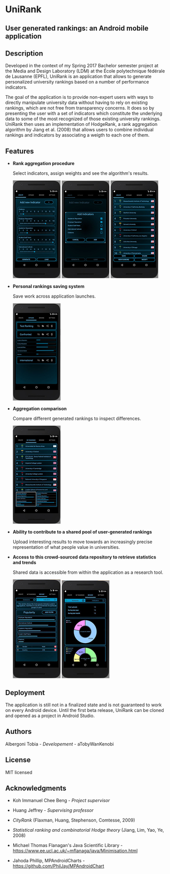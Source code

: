 # UniRank
## User generated rankings: an Android mobile application

## Description
Developed in the context of my Spring 2017 Bachelor semester project at the Media and Design Laboratory (LDM) at the École polytechnique fédérale de Lausanne (EPFL), UniRank is an application that allows to generate personalized university rankings based on a number of performance indicators.

The goal of the application is to provide non-expert users with ways to directly manipulate university data without having to rely on existing rankings, which are not free from transparency concerns. It does so by presenting the user with a set of indicators which constitute the underlying data to some of the most recognized of those existing university rankings. UniRank then uses an implementation of HodgeRank, a rank aggregation algorithm by Jiang et al. (2008) that allows users to combine individual rankings and indicators by associating a weigth to each one of them.

## Features

- **Rank aggregation procedure**

  Select indicators, assign weights and see the algorithm's results.
  
  ![Aggregation setup](/screenshots/Screen_CreationIndicators.JPG)
  ![Aggregation setup2](/screenshots/Screen_CreationDialog.JPG)
  ![Aggregation result](/screenshots/Screen_ConfrontResult.JPG)
  
- **Personal rankings saving system**

  Save work across application launches.
  
  ![Aggregation setup](/screenshots/Screen_SavePreview.JPG)
  
- **Aggregation comparison**

  Compare different generated rankings to inspect differences.
  
  ![Aggregation setup2](/screenshots/Screen_Comparison.JPG)
  
- **Ability to contribute to a shared pool of user-generated rankings**

  Upload interesting results to move towards an increasingly precise representation of what people value in universities.
  
- **Access to this crowd-sourced data repository to retrieve statistics and trends**

  Shared data is accessible from within the application as a research tool.
  
  ![Aggregation result](/screenshots/Screen_SharedPoolQuery.JPG)
  ![Aggregation result](/screenshots/Screen_SharedPoolStatistics.JPG)

## Deployment
The application is still not in a finalized state and is not guaranteed to work on every Android device. Until the first beta release, UniRank can be cloned and opened as a project in Android Studio.
  
## Authors
Albergoni Tobia - _Developement_ - aTobyWanKenobi

## License
MIT licensed

## Acknowledgments
- Koh Immanuel Chee Beng - _Project supervisor_ 
- Huang Jeffrey - _Supervising professor_

- _CityRank_ (Flaxman, Huang, Stephenson, Comtesse, 2009)
- _Statistical ranking and combinatorial Hodge theory_ (Jiang, Lim, Yao, Ye, 2008)
- Michael Thomas Flanagan's Java Scientific Library - https://www.ee.ucl.ac.uk/~mflanaga/java/Minimisation.html
- Jahoda Phillip, MPAndroidCharts - https://github.com/PhilJay/MPAndroidChart
